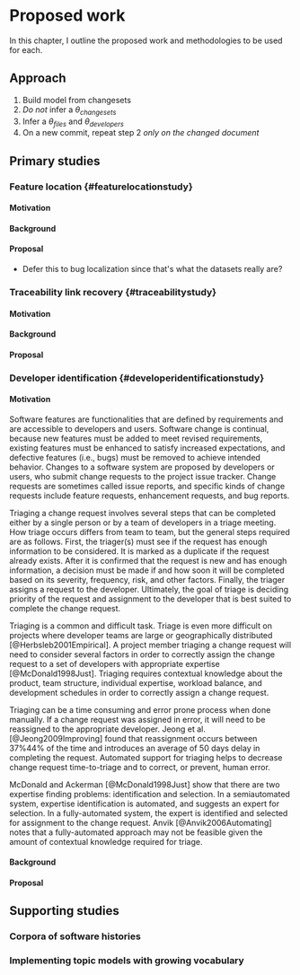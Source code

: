 # Proposed work

In this chapter, I outline the proposed work and methodologies to be used for
each.

## Approach

1. Build model from changesets
2. *Do not* infer a $\theta_{changesets}$
3. Infer a $\theta_{files}$ and $\theta_{developers}$
4. On a new commit, repeat step 2 *only on the changed document*

## Primary studies

### Feature location {#featurelocationstudy}

#### Motivation
#### Background
#### Proposal

- Defer this to bug localization since that's what the datasets really
  are?

### Traceability link recovery {#traceabilitystudy}

#### Motivation
#### Background
#### Proposal


### Developer identification {#developeridentificationstudy}

#### Motivation

Software features are functionalities that
are defined by requirements and
are accessible to developers and users.
Software change is continual, because
new features must be added to meet revised requirements,
existing features must be enhanced to satisfy increased expectations, and
defective features (i.e., bugs) must be removed to achieve intended behavior.
Changes to a software system are proposed by developers or users,
who submit change requests to the project issue tracker.
Change requests are sometimes called issue reports, and
specific kinds of change requests include
feature requests, enhancement requests, and bug reports.

Triaging a change request involves several steps that can be completed
either by a single person or by a team of developers in a triage meeting.
How triage occurs differs from team to team, but the general steps
required are as follows. First, the triager(s) must see if the request has
enough information to be considered. It is marked as a duplicate if the
request already exists. After it is confirmed that the request is new
and has enough information, a decision must be made if and how soon it
will be completed based on its severity, frequency, risk, and other
factors. Finally, the triager assigns a request to the developer.
Ultimately, the goal of triage is deciding priority of the request and
assignment to the developer that is best suited to complete the change
request.

Triaging is a common and difficult task. Triage is even more difficult
on projects where developer teams are large or geographically
distributed [@Herbsleb2001Empirical]. A project member triaging
a change request will need to consider several factors in order to
correctly assign the change request to a set of developers with
appropriate expertise [@McDonald1998Just]. Triaging requires
contextual knowledge about the product, team structure, individual
expertise, workload balance, and development schedules in order to
correctly assign a change request.

Triaging can be a time consuming and error prone process when done
manually. If a change request was assigned in error, it will need to be
reassigned to the appropriate developer. Jeong et
al. [@Jeong2009Improving] found that reassignment occurs between
37\%44\% of the time and introduces an average of 50 days delay in
completing the request. Automated support for triaging helps to decrease
change request time-to-triage and to correct, or prevent, human error.

McDonald and Ackerman [@McDonald1998Just] show that there are two
expertise finding problems: identification and selection. In
a semiautomated system, expertise identification is automated, and
suggests an expert for selection. In a fully-automated system, the
expert is identified and selected for assignment to the change request.
Anvik [@Anvik2006Automating] notes that a fully-automated approach may
not be feasible given the amount of contextual knowledge required for
triage.

#### Background
#### Proposal

## Supporting studies

### Corpora of software histories

### Implementing topic models with growing vocabulary


